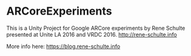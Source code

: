 # ARCoreExperiments
This is a Unity Project for Google ARCore experiments by Rene Schulte presented at Unite LA 2016 and VRDC 2016. http://rene-schulte.info

More info here:
https://blog.rene-schulte.info
